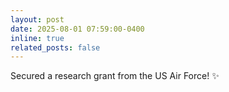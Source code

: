 ```yaml
---
layout: post
date: 2025-08-01 07:59:00-0400
inline: true
related_posts: false
---
```


Secured a research grant from the US Air Force! :sparkles: